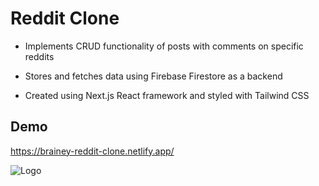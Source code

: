 
# Reddit Clone

- Implements CRUD functionality of posts with comments on specific reddits

- Stores and fetches data using Firebase Firestore as a backend

- Created using Next.js React framework and styled with Tailwind CSS



## Demo

https://brainey-reddit-clone.netlify.app/


![Logo](https://i.imgur.com/NMy1XPX.png)
